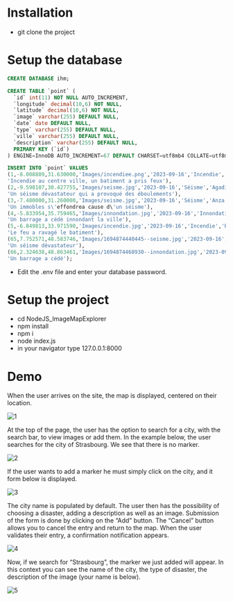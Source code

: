 # Installation

- git clone the project

# Setup the database

```sql 
CREATE DATABASE ihm;

CREATE TABLE `point` (
  `id` int(11) NOT NULL AUTO_INCREMENT,
  `longitude` decimal(10,6) NOT NULL,
  `latitude` decimal(10,6) NOT NULL,
  `image` varchar(255) DEFAULT NULL,
  `date` date DEFAULT NULL,
  `type` varchar(255) DEFAULT NULL,
  `ville` varchar(255) DEFAULT NULL,
  `description` varchar(255) DEFAULT NULL,
  PRIMARY KEY (`id`)
) ENGINE=InnoDB AUTO_INCREMENT=67 DEFAULT CHARSET=utf8mb4 COLLATE=utf8mb4_general_ci;

INSERT INTO `point` VALUES
(1,-8.008889,31.630000,'Images/incendiee.png','2023-09-16','Incendie','Marrakech',
'Incendie au centre ville, un batiment a pris feux'),
(2,-9.598107,30.427755,'Images/seisme.jpg','2023-09-16','Séisme','Agadir',
'Un séisme dévastateur qui a provoqué des éboulements'),
(3,-7.480000,31.260000,'Images/seisme.jpg','2023-09-16','Séisme','Anza',
'Un immobles s\'effondrea cause d\'un séisme'),
(4,-5.833954,35.759465,'Images/innondation.jpg','2023-09-16','Innondation','Tanger',
'Un barrage a cédé innondant la ville'),
(5,-6.849813,33.971590,'Images/incendie.jpg','2023-09-16','Incendie','Rabat',
'Le feu a ravagé le batiment'),
(65,7.752571,48.583746,'Images/1694874440445--seisme.jpg','2023-09-16','Séismes','Strasbourg',
'Un séisme dévastateur'),
(66,2.324638,48.863461,'Images/1694874468930--innondation.jpg','2023-09-16','Inondations','Paris',
'Un barrage a cédé');
```

- Edit the .env file and enter your database password.

# Setup the project

- cd NodeJS_ImageMapExplorer
- npm install
- npm i
- node index.js
- in your navigator type 127.0.0.1:8000

# Demo

When the user arrives on the site, the map is displayed, centered on their location.

![1](https://github.com/YassineProDev/NodeJS_ImageMapExplorer/assets/120946916/6bd19427-d467-46ec-85fa-343d0b3c7216)

At the top of the page, the user has the option to search for a city, with the
search bar, to view images or add them.
In the example below, the user searches for the city of Strasbourg.
We see that there is no marker.

![2](https://github.com/YassineProDev/NodeJS_ImageMapExplorer/assets/120946916/b51dbaa1-25c6-47a9-b0b0-7f1cf45f754a)

If the user wants to add a marker he must simply click on the city, and it
form below is displayed.

![3](https://github.com/YassineProDev/NodeJS_ImageMapExplorer/assets/120946916/703b432e-11ee-429b-8f73-68969669183a)

The city name is populated by default.
The user then has the possibility of choosing a disaster, adding a
description as well as an image.
Submission of the form is done by clicking on the “Add” button.
The “Cancel” button allows you to cancel the entry and return to the map.
When the user validates their entry, a confirmation notification appears.

![4](https://github.com/YassineProDev/NodeJS_ImageMapExplorer/assets/120946916/f996fa97-98f8-4152-9ea5-466acf6a9cd8)

Now, if we search for “Strasbourg”, the marker we just added will appear. In this context you can see the name of the city, the type of disaster, the description of the image (your name is below).

![5](https://github.com/YassineProDev/NodeJS_ImageMapExplorer/assets/120946916/bf10f19c-991e-4856-9fa1-8a15e2759246)





